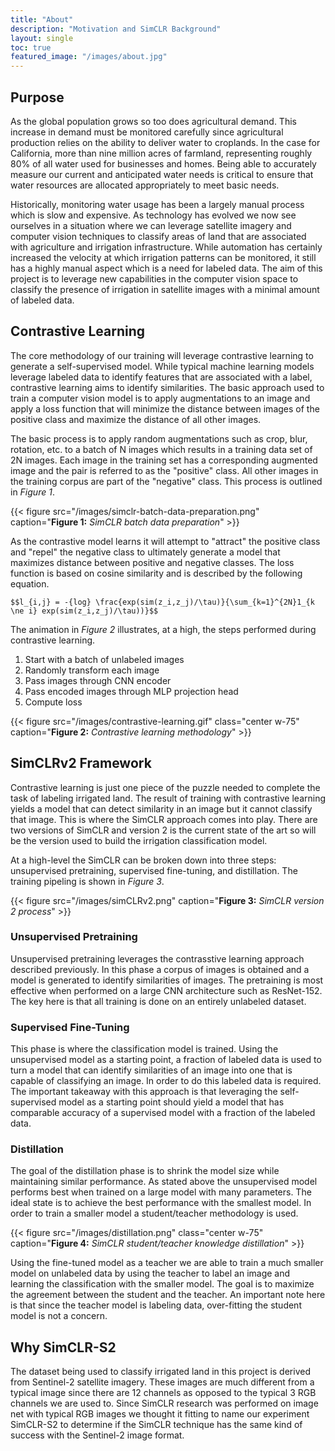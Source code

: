 ```yaml
---
title: "About"
description: "Motivation and SimCLR Background"
layout: single
toc: true
featured_image: "/images/about.jpg"
---
```


## Purpose

As the global population grows so too does agricultural demand. This increase in demand must be monitored carefully since agricultural production relies on the ability to deliver water to croplands. In the case for California, more than nine million acres of farmland, representing roughly 80% of all water used for businesses and homes. Being able to accurately measure our current and anticipated water needs is critical to ensure that water resources are allocated appropriately to meet basic needs.

Historically, monitoring water usage has been a largely manual process which is slow and expensive. As technology has evolved we now see ourselves in a situation where we can leverage satellite imagery and computer vision techniques to classify areas of land that are associated with agriculture and irrigation infrastructure. While automation has certainly increased the velocity at which irrigation patterns can be monitored, it still has a highly manual aspect which is a need for labeled data. The aim of this project is to leverage new capabilities in the computer vision space to classify the presence of irrigation in satellite images with a minimal amount of labeled data.


## Contrastive Learning

The core methodology of our training will leverage contrastive learning to generate a self-supervised model. While typical machine learning models leverage labeled data to identify features that are associated with a label, contrastive learning aims to identify similarities. The basic approach used to train a computer vision model is to apply augmentations to an image and apply a loss function that will minimize the distance between images of the positive class and maximize the distance of all other images.

The basic process is to apply random augmentations such as crop, blur, rotation, etc. to a batch of N images which results in a training data set of 2N images. Each image in the training set has a corresponding augmented image and the pair is referred to as the "positive" class. All other images in the training corpus are part of the "negative" class. This process is outlined in *Figure 1*.


{{< figure src="/images/simclr-batch-data-preparation.png" caption="**Figure 1:** *SimCLR batch data preparation*" >}}


As the contrastive model learns it will attempt to "attract" the positive class and "repel" the negative class to ultimately generate a model that maximizes distance between positive and negative classes. The loss function is based on cosine similarity and is described by the following equation.

`$$l_{i,j} = -{log} \frac{exp(sim(z_i,z_j)/\tau)}{\sum_{k=1}^{2N}1_{k \ne i} exp(sim(z_i,z_j)/\tau))}$$`

The animation in *Figure 2* illustrates, at a high, the steps performed during contrastive learning.

1. Start with a batch of unlabeled images
2. Randomly transform each image
3. Pass images through CNN encoder
4. Pass encoded images through MLP projection head
5. Compute loss

{{< figure src="/images/contrastive-learning.gif" class="center w-75" caption="**Figure 2:** *Contrastive learning methodology*" >}}

## SimCLRv2 Framework

Contrastive learning is just one piece of the puzzle needed to complete the task of labeling irrigated land. The result of training with contrastive learning yields a model that can detect similarity in an image but it cannot classify that image. This is where the SimCLR approach comes into play. There are two versions of SimCLR and version 2 is the current state of the art so will be the version used to build the irrigation classification model.

At a high-level the SimCLR can be broken down into three steps: unsupervised pretraining, supervised fine-tuning, and distillation. The training pipeling is shown in *Figure 3*.

{{< figure src="/images/simCLRv2.png" caption="**Figure 3:** *SimCLR version 2 process*" >}}

### Unsupervised Pretraining

Unsupervised pretraining leverages the contrasstive learning approach described previously. In this phase a corpus of images is obtained and a model is generated to identify similarities of images. The pretraining is most effective when performed on a large CNN architecture such as ResNet-152. The key here is that all training is done on an entirely unlabeled dataset.

### Supervised Fine-Tuning

This phase is where the classification model is trained. Using the unsupervised model as a starting point, a fraction of labeled data is used to turn a model that can identify similarities of an image into one that is capable of classifying an image. In order to do this labeled data is required. The important takeaway with this approach is that leveraging the self-supervised model as a starting point should yield a model that has comparable accuracy of a supervised model with a fraction of the labeled data.

### Distillation

The goal of the distillation phase is to shrink the model size while maintaining similar performance. As stated above the unsupervised model performs best when trained on a large model with many parameters. The ideal state is to achieve the best performance with the smallest model. In order to train a smaller model a student/teacher methodology is used.

{{< figure src="/images/distillation.png" class="center w-75" caption="**Figure 4:** *SimCLR student/teacher knowledge distillation*" >}}

Using the fine-tuned model as a teacher we are able to train a much smaller model on unlabeled data by using the teacher to label an image and learning the classification with the smaller model. The goal is to maximize the agreement between the student and the teacher. An important note here is that since the teacher model is labeling data, over-fitting the student model is not a concern.

## Why SimCLR-S2

The dataset being used to classify irrigated land in this project is derived from Sentinel-2 satellite imagery. These images are much different from a typical image since there are 12 channels as opposed to the typical 3 RGB channels we are used to. Since SimCLR research was performed on image net with typical RGB images we thought it fitting to name our experiment SimCLR-S2 to determine if the SimCLR technique has the same kind of success with the Sentinel-2 image format.
